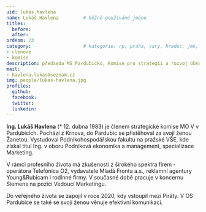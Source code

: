 ```yaml
---
uid: lukas.havlena
name: Lukáš Havlena   		# běžně používáné jméno
titles:
  before:
  after:
ordKom: 23
category:             		# kategorie: rp, praha, vary, hradec, jmk, senat
- clenove
- komise
description: předseda MS Pardubicko, Komise pro strategii a rozvoj obvodu, životní prostředí a dopravu MO Pardubice V
mail:
- havlena.lukas@seznam.cz
img: people/lukas-havlena.jpg
profiles:
  github:
  facebook:
  twitter:
  linkedin:
---
```


**Ing. Lukáš Havlena** (* 12. dubna 1983) je členem strategické komise MO V v
Pardubicích. Pochází z Krnova, do Pardubic se přistěhoval za svojí ženou
Žanetou. Vystudoval Podnikohospodářskou fakultu na pražské VŠE, kde získal titul
Ing. v oboru Podniková ekonomika a management, specializace Marketing.

V rámci profesního života má zkušenosti z širokého spektra firem - operátora
Telefónica O2, vydavatele Mladá Fronta a.s., reklamní agentury Young&Rubicam i
rodinné firmy. V současné době pracuje v koncernu Siemens na pozici Vedoucí
Marketingu.

Do veřejného života se zapojil v roce 2020, kdy vstoupil mezi Piráty. V OS
Pardubice se také se svojí ženou věnuje efektivní komunikaci.
